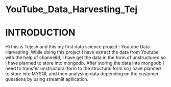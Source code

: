 # YouTube_Data_Harvesting_Tej
# INTRODUCTION
Hi this is Tejesh and this my first data science project : Youtube Data Harvesting. While doing this project I have extract the data from Youtube with the help of channelId,
I have get the data in the form of unstructured so I have planned to store into mongodb. After storing the data into mongodb I need to transfer unstructural form to the structural form so,I have planned to store into MYSQL and then analysing data depending on the customer questions by using streamlit apllication.
